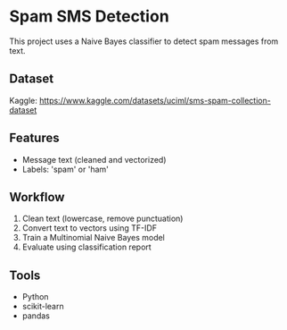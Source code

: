 # Spam SMS Detection

This project uses a Naive Bayes classifier to detect spam messages from text.

## Dataset
Kaggle: https://www.kaggle.com/datasets/uciml/sms-spam-collection-dataset

## Features
- Message text (cleaned and vectorized)
- Labels: 'spam' or 'ham'

## Workflow
1. Clean text (lowercase, remove punctuation)
2. Convert text to vectors using TF-IDF
3. Train a Multinomial Naive Bayes model
4. Evaluate using classification report

## Tools
- Python
- scikit-learn
- pandas
